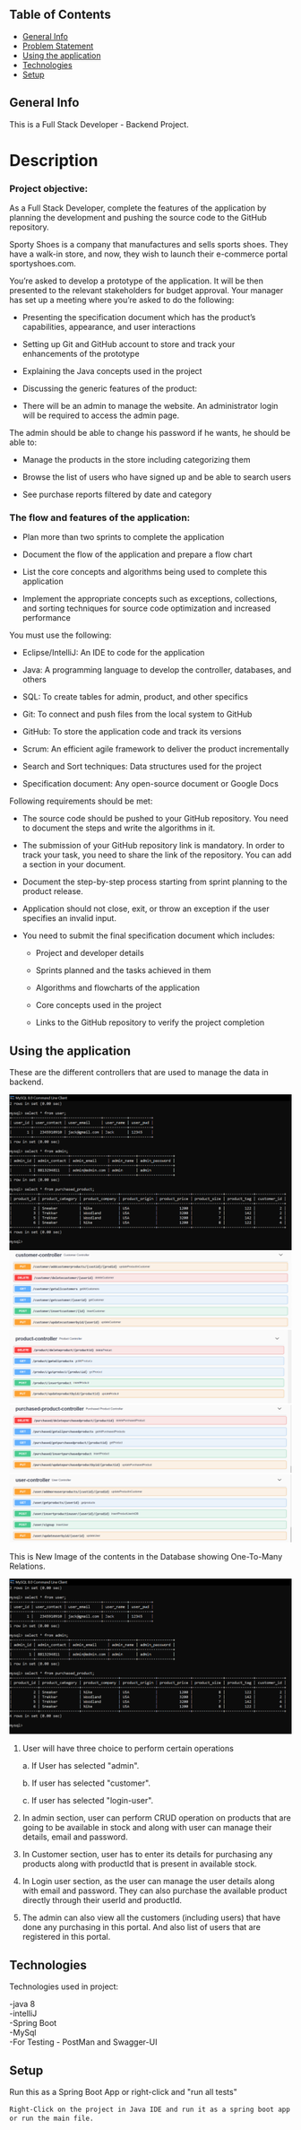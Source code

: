 ## Table of Contents

- [General Info](#General-info)
- [Problem Statement](#Description)
- [Using the application](#Using-the-application)
- [Technologies](#Technologies)
- [Setup](#Setup)

## General Info

This is a Full Stack Developer - Backend Project.

# Description

### Project objective:

As a Full Stack Developer, complete the features of the application by planning the development and pushing the source code to the GitHub repository.

Sporty Shoes is a company that manufactures and sells sports shoes. They have a walk-in store, and now, they wish to launch their e-commerce portal sportyshoes.com.

You’re asked to develop a prototype of the application. It will be then presented to the relevant stakeholders for budget approval. Your manager has set up a meeting where you’re asked to do the following:

* Presenting the specification document which has the product’s capabilities, appearance, and user interactions

* Setting up Git and GitHub account to store and track your enhancements of the prototype

* Explaining the Java concepts used in the project

* Discussing the generic features of the product:

* There will be an admin to manage the website. An administrator login will be required to access the admin page.

The admin should be able to change his password if he wants, he should be able to:

* Manage the products in the store including categorizing them

* Browse the list of users who have signed up and be able to search users

* See purchase reports filtered by date and category 

### The flow and features of the application:

* Plan more than two sprints to complete the application

* Document the flow of the application and prepare a flow chart

* List the core concepts and algorithms being used to complete this application

* Implement the appropriate concepts such as exceptions, collections, and sorting techniques for source code optimization and increased performance


You must use the following:

* Eclipse/IntelliJ: An IDE to code for the application

* Java: A programming language to develop the controller, databases, and others

* SQL: To create tables for admin, product, and other specifics

* Git: To connect and push files from the local system to GitHub

* GitHub: To store the application code and track its versions

* Scrum: An efficient agile framework to deliver the product incrementally

* Search and Sort techniques: Data structures used for the project

* Specification document: Any open-source document or Google Docs


Following requirements should be met:

* The source code should be pushed to your GitHub repository. You need to document the steps and write the algorithms in it.

* The submission of your GitHub repository link is mandatory. In order to track your task, you need to share the link of the repository. You can add a section in your document.

* Document the step-by-step process starting from sprint planning to the product release.

* Application should not close, exit, or throw an exception if the user specifies an invalid input.

* You need to submit the final specification document which includes:

    * Project and developer details

    * Sprints planned and the tasks achieved in them

    * Algorithms and flowcharts of the application

    * Core concepts used in the project

    * Links to the GitHub repository to verify the project completion


## Using the application

These are the different controllers that are used to manage the data in backend.

<img alt = "Admin Controller" src = "https://github.com/Instantgaming2356/JAVAFSD-Project03/blob/master/Images/Screenshot%20(2109).png">

<img alt = "Customer Controller" src = "https://github.com/Instantgaming2356/JAVAFSD-Project03/blob/master/Images/Screenshot%20(2111).png">
 
<img alt = "Product Controller" src = "https://github.com/Instantgaming2356/JAVAFSD-Project03/blob/master/Images/Screenshot%20(2112).png">

<img alt = "Purchased Product Controller" src = "https://github.com/Instantgaming2356/JAVAFSD-Project03/blob/master/Images/Screenshot%20(2113).png">

<img alt = "User Controller" src = "https://github.com/Instantgaming2356/JAVAFSD-Project03/blob/master/Images/Screenshot%20(2114).png">

This is New Image of the contents in the Database showing One-To-Many Relations.

<img alt = "Database Screen" src = "https://github.com/Instantgaming2356/JAVAFSD-Project03/blob/master/Images/Screenshot%20(2109).png">

1. User will have three choice to perform certain operations

    a. If User has selected "admin".

    b. If user has selected "customer".

    c. If user has selected "login-user".

2. In admin section, user can perform CRUD operation on products that are going to be available in stock and along with user can manage their details, email and password.

3. In Customer section, user has to enter its details for purchasing any products along with productId that is present in available stock.
  
4. In Login user section, as the user can manage the user details along with email and password. They can also purchase the available product directly through their userId and productId. 

5. The admin  can also view all the customers (including users) that have done any purchasing in this portal. And also list of users that are registered in this portal.


## Technologies

Technologies used in project:

-java 8 \
-intelliJ \
-Spring Boot \
-MySql \
-For Testing - PostMan and Swagger-UI

## Setup

Run this as a Spring Boot App or right-click and "run all tests"

```
Right-Click on the project in Java IDE and run it as a spring boot app or run the main file.
```
